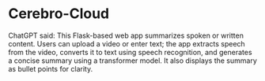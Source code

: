 # Cerebro-Cloud
ChatGPT said: This Flask-based web app summarizes spoken or written content. Users can upload a video or enter text; the app extracts speech from the video, converts it to text using speech recognition, and generates a concise summary using a transformer model. It also displays the summary as bullet points for clarity.

